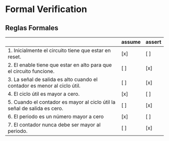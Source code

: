 # Formal Verification

## Reglas Formales 

|  | assume | assert |
| --- | --- | --- |
| 1. Inicialmente el circuito tiene que estar en reset. | [x] | [ ] |
| 2. El enable tiene que estar en alto para que el circuito funcione. | [ ] | [x] |
| 3. La señal de salida es alto cuando el contador es menor al ciclo útil.| [ ] | [x] |
| 4. El ciclo útil es mayor a cero.| [x] | [ ] |
| 5. Cuando el contador es mayor al ciclo útil la señal de salida es cero.| [ ] | [x] |
| 6. El periodo es un número mayor a cero| [x] | [ ] |
| 7. El contador  nunca debe ser mayor al periodo.| [ ] | [x] |
